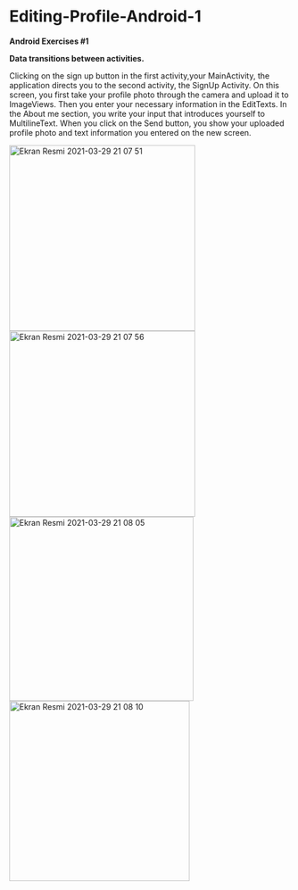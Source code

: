 # Editing-Profile-Android-1
**Android Exercises #1**

**Data transitions between activities.**

Clicking on the sign up button in the first activity,your MainActivity, the application directs you to the second activity, the SignUp Activity.
On this screen, you first take your profile photo through the camera and upload it to ImageViews. Then you enter your necessary information in the EditTexts.
In the About me section, you write your input that introduces yourself to MultilineText.
When you click on the Send button, you show your uploaded profile photo and text information
you entered on the new screen.

<img width="333" alt="Ekran Resmi 2021-03-29 21 07 51" src="https://user-images.githubusercontent.com/60899740/112880798-98bdb200-90d3-11eb-9302-3dd2da4ee186.png">
<img width="333" alt="Ekran Resmi 2021-03-29 21 07 56" src="https://user-images.githubusercontent.com/60899740/112880801-99564880-90d3-11eb-89ce-d95bf1d6361a.png">
<img width="330" alt="Ekran Resmi 2021-03-29 21 08 05" src="https://user-images.githubusercontent.com/60899740/112880804-99eedf00-90d3-11eb-9508-73d71ac2b01d.png">
<img width="323" alt="Ekran Resmi 2021-03-29 21 08 10" src="https://user-images.githubusercontent.com/60899740/112880789-965b5800-90d3-11eb-97e1-ffda621f4099.png">
